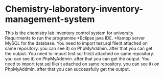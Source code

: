 # Chemistry-laboratory-inventory-management-system
This is the chemistry lab inventory control system for university
Requirments to run the programme
  *Eclipse java IDE.
  *Xampp server MySQL for the database.
You need to import test.sql file(it attached on same repository. you can see it) on PhpMyAddmin. after that you can  get the output. You need to import test.sql file(it attached on same repository. you can see it) on PhpMyAddmin. after that you can  get the output. You need to import test.sql file(it attached on same repository. you can see it) on PhpMyAddmin. after that you can successfully get the output.
